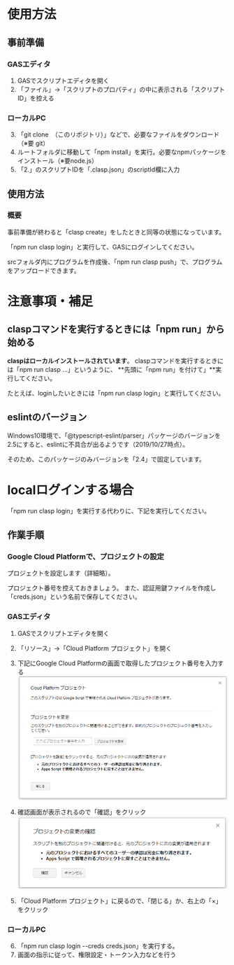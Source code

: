 
# 使用方法

## 事前準備
### GASエディタ
1. GASでスクリプトエディタを開く
2. 「ファイル」→「スクリプトのプロパティ」の中に表示される「スクリプトID」を控える

### ローカルPC
3. 「git clone　（このリポジトリ）」などで、必要なファイルをダウンロード（※要 git）
4. ルートフォルダに移動して「npm install」を実行。必要なnpmパッケージをインストール（※要node.js）
5. 「2.」のスクリプトIDを「.clasp.json」のscriptId欄に入力

## 使用方法
### 概要
事前準備が終わると「clasp create」をしたときと同等の状態になっています。

「npm run clasp login」と実行して、GASにログインしてください。

srcフォルダ内にプログラムを作成後、「npm run clasp push」で、プログラムをアップロードできます。

# 注意事項・補足
## claspコマンドを実行するときには「npm run」から始める

**claspはローカルインストールされています**。
claspコマンドを実行するときには「npm run clasp ...」というように、 **先頭に「npm run」を付けて」**実行してください。

たとえば、loginしたいときには「npm run clasp login」と実行してください。

## eslintのバージョン

Windows10環境で、「@typescript-eslint/parser」パッケージのバージョンを2.5にすると、eslintに不具合が出るようです（2019/10/27時点）。

そのため、このパッケージのみバージョンを「2.4」で固定しています。

# localログインする場合

「npm run clasp login」を実行する代わりに、下記を実行してください。

## 作業手順
### Google Cloud Platformで、プロジェクトの設定

プロジェクトを設定します（詳細略）。

プロジェクト番号を控えておきましょう。
また、認証用鍵ファイルを作成し「creds.json」という名前で保存してください。

### GASエディタ

1. GASでスクリプトエディタを開く
2. 「リソース」→「Cloud Platform プロジェクト」を開く
3. 下記にGoogle Cloud Platformの画面で取得したプロジェクト番号を入力する
![](img/2019-10-27-08-45-05.png)

4. 確認画面が表示されるので「確認」をクリック
![](img/2019-10-27-15-51-12.png)

5. 「Cloud Platform プロジェクト」に戻るので、「閉じる」か、右上の「×」をクリック

### ローカルPC

6. 「npm run clasp login --creds creds.json」を実行する。
7. 画面の指示に従って、権限設定・トークン入力などを行う

